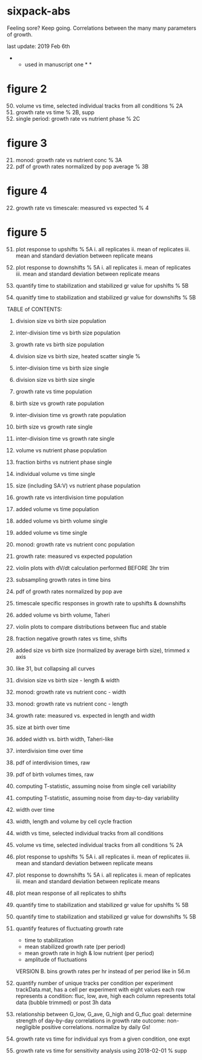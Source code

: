 # sixpack-abs
Feeling sore? Keep going. Correlations between the many many parameters of growth.

last update: 2019 Feb 6th


* * used in manuscript one * *

# figure 2
50. volume vs time, selected individual tracks from all conditions			% 2A
7.  growth rate vs time 													% 2B, supp
23. single period: growth rate vs nutrient phase							% 2C

# figure 3
21. monod: growth rate vs nutrient conc										% 3A
26. pdf of growth rates normalized by pop average 							% 3B

# figure 4
22. growth rate vs timescale: measured vs expected						   	% 4		

# figure 5
51. plot response to upshifts												% 5A
		i. all replicates
	   ii. mean of replicates
	  iii. mean and standard deviation between replicate means

52. plot response to downshifts 											% 5A
		i. all replicates
	   ii. mean of replicates
	  iii. mean and standard deviation between replicate means

54. quantify time to stabilization and stabilized gr value for upshifts		% 5B
55. quanitfy time to stabilization and stabilized gr value for downshifts   % 5B





TABLE of CONTENTS:

1. division size vs birth size  					population
2. inter-division time vs birth size 				population
3. growth rate vs birth size						population

4. division size vs birth size, heated scatter		single				%

5. inter-division time vs birth size				single
6. division size vs birth size						single

7. growth rate vs time 								population
8. birth size vs growth rate						population
9. inter-division time vs growth rate				population
10. birth size vs growth rate						single
11. inter-division time vs growth rate  			single

12. volume vs nutrient phase						population
13. fraction births vs nutrient phase				single
14. individual volume vs time 						single
15. size (including SA:V) vs nutrient phase 		population
16. growth rate vs interdivision time 				population

17. added volume vs time 							population
18. added volume vs birth volume					single
19. added volume vs time 							single


21. monod: growth rate vs nutrient conc				population
22. growth rate: measured vs expected				population



24. violin plots with dV/dt calculation performed BEFORE 3hr trim
25. subsampling growth rates in time bins

26. pdf of growth rates normalized by pop ave

27. timescale specific responses in growth rate to upshifts & downshifts
28. added volume vs birth volume, Taheri	
29. violin plots to compare distributions between fluc and stable
30. fraction negative growth rates vs time, shifts 
31. added size vs birth size (normalized by average birth size), trimmed x axis
32. like 31, but collapsing all curves

33. division size vs birth size - length & width
34. monod: growth rate vs nutrient conc - width 
35. monod: growth rate vs nutrient conc - length
36. growth rate: measured vs. expected in length and width
37. size at birth over time
38. added width vs. birth width, Taheri-like
39. interdivision time over time

40. pdf of interdivision times, raw

41. pdf of birth volumes times, raw

42. computing T-statistic, assuming noise from single cell variability 
43. computing T-statistic, assuming noise from day-to-day variability

47. width over time
48. width, length and volume by cell cycle fraction
49. width vs time, selected individual tracks from all conditions
50. volume vs time, selected individual tracks from all conditions			% 2A

51. plot response to upshifts												% 5A
		i. all replicates
	   ii. mean of replicates
	  iii. mean and standard deviation between replicate means

52. plot response to downshifts 											% 5A
		i. all replicates
	   ii. mean of replicates
	  iii. mean and standard deviation between replicate means

53. plot mean response of all replicates to shifts								
54. quantify time to stabilization and stabilized gr value for upshifts			% 5B
55. quantify time to stabilization and stabilized gr value for downshifts 		% 5B

56. quantify features of fluctuating growth rate
	- time to stabilization
	- mean stabilized growth rate (per period)
	- mean growth rate in high & low nutrient (per period)
	- amplitude of fluctuations

	VERSION B. bins growth rates per hr instead of per period like in 56.m


57. quantify number of unique tracks per condition per experiment
	trackData.mat, has a cell per experiment with eight values
	each row represents a condition: fluc, low, ave, high
	each column represents total data (bubble trimmed) or post 3h data 


58. relationship between G_low, G_ave, G_high and G_fluc
	goal: determine strength of day-by-day correlations in growth rate
	outcome: non-negligible positive correlations. normalize by daily Gs!


70. growth rate vs time for individual xys from a given condition, one expt
71. growth rate vs time for sensitivity analysis using 2018-02-01 				% supp

